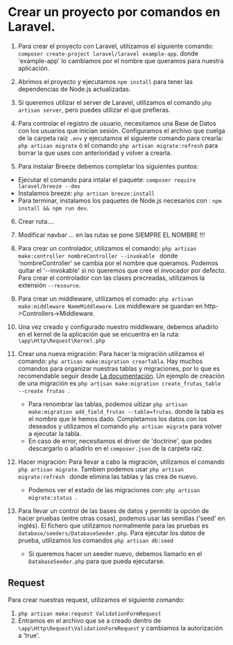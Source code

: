 # Crear un proyecto por comandos en Laravel.
1. Para crear el proyecto con Laravel, utilizamos el siguiente comando: `composer create-project laravel/laravel example-app`. donde 'example-app' lo cambiamos por el nombre que queramos para nuestra aplicación.

2. Abrimos el proyecto y ejecutamos `npm install` para tener las dependencias de Node.js actualizadas.

3. Si queremos utilizar el server de Laravel, utilizamos el comando `php artisan server`, pero puedes utilizar el que prefieras.

4. Para controlar el registro de usuario, necesitamos una Base de Datos con los usuarios que inician sesión. Configuramos el archivo que cuelga de la carpeta raiz `.env` y ejecutamos el siguiente comando para crearla: `php artisan migrate` ó el comando `php artisan migrate:refresh` para borrar la que uses con anterioridad y volver a crearla.

5. Para instalar Breeze debemos completar los siguientes puntos:
- Ejecutar el comando para intalar el paquete: `composer require laravel/breeze --dev`
- Instalamos breeze: `php artisan breeze:install`
- Para terminar, instalamos los paquetes de Node.js necesarios con : `npm install && npm run dev`.

6. Crear ruta.... 

7. Modificar navbar ... en las rutas se pone SIEMPRE EL NOMBRE !!!

8. Para crear un controlador, utilizamos el comando: `php artisan make:controller nombreController --invokable ` donde 'nombreController' se cambia por el nombre que queramos. Podemos quitar el '--invokable' si no queremos que cree el invocador por defecto. Para crear el controlador con las clases precreadas, utilizamos la extensión `--resource`.

9. Para crear un middleware, utilizamos el comado: `php artisan make:middleware NameMiddleware`. Los middleware se guardan en http->Controllers->Middleware.

10. Una vez creado y configurado nuestro middleware, debemos añadirlo en el kernel de la aplicación que se encuentra en la ruta: `\app\Http\Request\Kernel.php`

11. Crear  una nueva migración: Para hacer la migración utilizamos el comando: `php artisan make:migration crearTabla`. Hay muchos comandos para organizar nuestras tablas y migraciones, por lo que es recomendable seguir desde [La documentación](https://laravel.com/docs/8.x/migrations). Un ejemplo de creación de una migración es `php artisan make:migration create_frutas_table --create frutas `.
	- Para renombrar las tablas, podemos uitizar `php artisan make:migration add_field_frutas --table=frutas`. donde la tabla es el nombre que le hemos dado. Completamos los datos con los deseados y utilizamos el comando `php artisan migrate` para volver a ejecutar la tabla.
	- En caso de error, necesitamos el driver de 'doctrine', que podes descargarlo o añadirlo en el `composer.json` de la carpeta raíz.

12. Hacer migración: Para llevar a cabo la migración, utilizamos el comando `php artisan migrate`. Tambien podemos usar `php artisan migrate:refresh ` donde elimina las tablas y las crea de nuevo.
	- Podemos ver el estado de las migraciones con: `php artisan migrate:status `.

13. Para llevar un control de las bases de datos y permitir la opción de hacer pruebas (entre otras cosas), podemos usar las semillas ('seed' en inglés). El fichero que utilizamos normalmente para las pruebas es `database/seeders/DatabaseSeeder.php`. Para ejecutar los datos de prueba, utilizamos los comandos `php artisan db:seed`
	- Si queremos hacer un seeder nuevo, debemos llamarlo en el `DatabaseSeeder.php` para que pueda ejecutarse.

## Request
Para crear nuestras request, utilizamos el siguiente comando:
1. `php artisan make:request ValidationFormRequest`
2. Entramos en el archivo que se a creado dentro de `\app\Http\Request\ValidationFormRequest` y cambiamos la autorización a 'true'.


